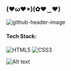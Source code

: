 ### (♥ω♥*)(✿♥‿♥)

![github-header-image](https://media2.giphy.com/media/v1.Y2lkPTc5MGI3NjExczAzcDQ4YWw1YWVjNDc3bzZ4NHp0cWVxaHU5NXBieHc5NW5ncnJwZCZlcD12MV9pbnRlcm5hbF9naWZfYnlfaWQmY3Q9Zw/HyOOyynWxMxig/giphy.gif)
#### Tech Stack:
![HTML5](https://img.shields.io/badge/html5-%23E34F26.svg?style=flat&logo=html5&logoColor=white) ![CSS3](https://img.shields.io/badge/css3-%231572B6.svg?style=flat&logo=css3&logoColor=white)

![Alt text](https://spotify-recently-played-readme.vercel.app/api?user=49luqo7l3ir0ry7o23invtns8&unique={true|1|on|yes})
